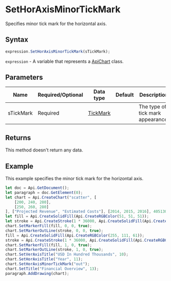 # SetHorAxisMinorTickMark

Specifies minor tick mark for the horizontal axis.

## Syntax

```javascript
expression.SetHorAxisMinorTickMark(sTickMark);
```

`expression` - A variable that represents a [ApiChart](../ApiChart.md) class.

## Parameters

| **Name** | **Required/Optional** | **Data type** | **Default** | **Description** |
| ------------- | ------------- | ------------- | ------------- | ------------- |
| sTickMark | Required | [TickMark](../../Enumeration/TickMark.md) |  | The type of tick mark appearance. |

## Returns

This method doesn't return any data.

## Example

This example specifies the minor tick mark for the horizontal axis.

```javascript editor-docx
let doc = Api.GetDocument();
let paragraph = doc.GetElement(0);
let chart = Api.CreateChart("scatter", [
	[200, 240, 280],
	[250, 260, 280]
], ["Projected Revenue", "Estimated Costs"], [2014, 2015, 2016], 4051300, 2347595, 24);
let fill = Api.CreateSolidFill(Api.CreateRGBColor(51, 51, 51));
let stroke = Api.CreateStroke(1 * 36000, Api.CreateSolidFill(Api.CreateRGBColor(51, 51, 51)));
chart.SetMarkerFill(fill, 0, 0, true);
chart.SetMarkerOutLine(stroke, 0, 0, true);
fill = Api.CreateSolidFill(Api.CreateRGBColor(255, 111, 61));
stroke = Api.CreateStroke(1 * 36000, Api.CreateSolidFill(Api.CreateRGBColor(255, 111, 61)));
chart.SetMarkerFill(fill, 1, 0, true);
chart.SetMarkerOutLine(stroke, 1, 0, true);
chart.SetVerAxisTitle("USD In Hundred Thousands", 10);
chart.SetHorAxisTitle("Year", 11);
chart.SetHorAxisMinorTickMark("out");
chart.SetTitle("Financial Overview", 13);
paragraph.AddDrawing(chart);
```
